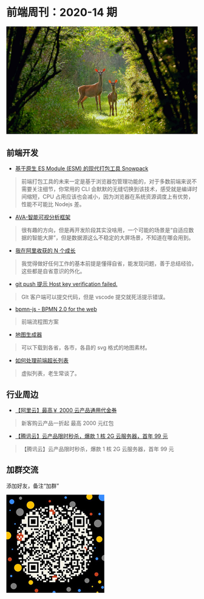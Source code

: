 # 前端周刊：2020-14 期

[![](../img/bing/20200804.png?imageMogr2/thumbnail/960x)](https://cn.bing.com/search?q=白尾母鹿)

## 前端开发

- [基于原生 ES Module (ESM) 的现代打包工具 Snowpack](https://www.snowpack.dev/)

> 前端打包工具的未来一定是基于浏览器包管理功能的，对于多数前端来说不需要关注细节，你常用的 CLI 会默默的无缝切换到该技术，感受就是编译时间缩短，CPU 占用应该也会减小，因为浏览器在系统资源调度上有优势，性能不可能比 Nodejs 差。

- [AVA-智能可视分析框架](https://github.com/antvis/AVA)

> 很有趣的方向，但是再开发阶段其实没啥用，一个可能的场景是“自适应数据的智能大屏”，但是数据源这么不稳定的大屏场景，不知道在哪会用到。

- [我在阿里收获的 N 个成长](https://mp.weixin.qq.com/s?__biz=MzI5NjM5NDQxMg==&mid=2247487124&idx=1&sn=ae37718b1326574d2a719442a667143b)

> 我觉得做好任何工作的基本前提是懂得自省，能发现问题，善于总结经验，这些都是自省意识的外化。

- [git push 提示 Host key verification failed.](https://segmentfault.com/q/1010000018956192/)

> GIt 客户端可以提交代码，但是 vscode 提交就死活提示错误。

- [bpmn-js - BPMN 2.0 for the web](https://github.com/bpmn-io/bpmn-js)

> 前端流程图方案

- [地图生成器](http://datav.aliyun.com/tools/atlas/#&lat=31.769817845138945&lng=104.29901249999999&zoom=4)

> 可以下载到各省，各市，各县的 svg 格式的地图素材。

- [如何处理前端超长列表](https://mp.weixin.qq.com/s?__biz=MzU5MjczNTg2MQ==&mid=2247487538&idx=1&sn=4186982e80e17271bc8c15976a19200d)

> 虚拟列表，老生常谈了。

## 行业周边

- [【阿里云】最高￥ 2000 云产品通用代金券](https://www.aliyun.com/minisite/goods?userCode=y31qmczl)

> 新客购云产品一折起 最高 2000 元红包

- [【腾讯云】云产品限时秒杀，爆款 1 核 2G 云服务器，首年 99 元](https://url.cn/abdjJNhu)

> 【腾讯云】云产品限时秒杀，爆款 1 核 2G 云服务器，首年 99 元

## 加群交流

添加好友，备注“加群”

![refned_x](../img/a/refined-x.jpg)
